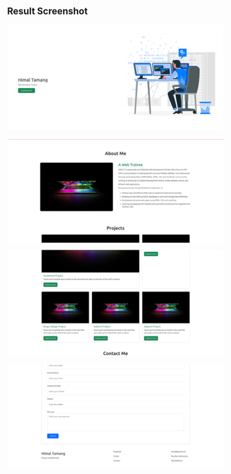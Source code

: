 ## Result Screenshot

![hero page](/assets/portfolio/portfolio1.png)

![hero page](/assets/portfolio/portfolio2.png)

![hero page](/assets/portfolio/portfolio3.png)

![hero page](/assets/portfolio/portfolio4.png)
